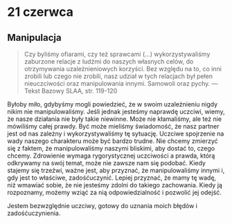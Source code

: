
# 21 czerwca

## Manipulacja

> Czy byliśmy ofiarami, czy też sprawcami (...) wykorzystywaliśmy zaburzone relacje z ludźmi do naszych własnych celów, do otrzymywania uzależnieniowych korzyści. Bez względu na to, co inni zrobili lub czego nie zrobili, nasz udział w tych relacjach był pełen nieuczciwości oraz manipulowania innymi. Samowoli oraz pychy. — Tekst Bazowy SLAA, str. 119-120

Byłoby miło, gdybyśmy mogli powiedzieć, że w swoim uzależnieniu nigdy nikim nie manipulowaliśmy. Jeśli jednak jesteśmy naprawdę uczciwi, wiemy, że nasze działania nie były takie niewinne. Może nie kłamaliśmy, ale też nie mówiliśmy całej prawdy. Być może mieliśmy świadomość, że nasz partner jest od nas zależny i wykorzystywaliśmy tę sytuację. Uczciwe spojrzenie na wady naszego charakteru może być bardzo trudne. Nie chcemy zmierzyć się z faktem, że manipulowaliśmy naszymi bliskimi, aby dostać to, czego chcemy. Zdrowienie wymaga rygorystycznej uczciwości a prawda, którą odkrywamy na swój temat, może nie zawsze nam się podobać. Kiedy stajemy się trzeźwi, ważne jest, aby przyznać, że manipulowaliśmy innymi i, gdy jest to właściwe, zadośćuczynić. Lepiej przyznać, że mamy tę wadę, niż wmawiać sobie, że nie jesteśmy zdolni do takiego zachowania. Kiedy ją rozpoznamy, możemy wziąć za nią odpowiedzialność i pozwolić jej odejść.

Jestem bezwzględnie uczciwy, gotowy do uznania moich błędów i zadośćuczynienia.
